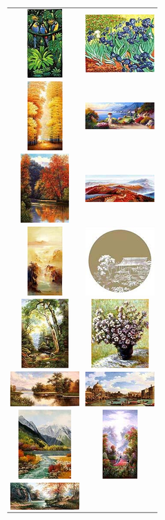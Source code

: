  <table>
     <tr>
         <td>
             <a href="Images\2021122101">
                 <center>
                     <img maxwidth="150" maxheight="150" src="Images\2021122101\1\Thumbnails\Thumbnail.Jpeg" />
                 </center>
             </a>
         </td>
         <td>
             <a href="Images\2021122102">
                 <center>
                     <img maxwidth="150" maxheight="150" src="Images\2021122102\1\Thumbnails\Thumbnail.Jpeg" />
                 </center>
             </a>
         </td>
     </tr>
     <tr>
         <td>
             <a href="Images\2021122103">
                 <center>
                     <img maxwidth="150" maxheight="150" src="Images\2021122103\1\Thumbnails\Thumbnail.Jpeg" />
                 </center>
             </a>
         </td>
         <td>
             <a href="Images\2021122104">
                 <center>
                     <img maxwidth="150" maxheight="150" src="Images\2021122104\1\Thumbnails\Thumbnail.Jpeg" />
                 </center>
             </a>
         </td>
     </tr>
     <tr>
         <td>
             <a href="Images\2021122105">
                 <center>
                     <img maxwidth="150" maxheight="150" src="Images\2021122105\1\Thumbnails\Thumbnail.Jpeg" />
                 </center>
             </a>
         </td>
         <td>
             <a href="Images\2021122106">
                 <center>
                     <img maxwidth="150" maxheight="150" src="Images\2021122106\1\Thumbnails\Thumbnail.Jpeg" />
                 </center>
             </a>
         </td>
     </tr>
     <tr>
         <td>
             <a href="Images\2021122107">
                 <center>
                     <img maxwidth="150" maxheight="150" src="Images\2021122107\1\Thumbnails\Thumbnail.Jpeg" />
                 </center>
             </a>
         </td>
         <td>
             <a href="Images\2021122108">
                 <center>
                     <img maxwidth="150" maxheight="150" src="Images\2021122108\1\Thumbnails\Thumbnail.Jpeg" />
                 </center>
             </a>
         </td>
     </tr>
     <tr>
         <td>
             <a href="Images\2021122109">
                 <center>
                     <img maxwidth="150" maxheight="150" src="Images\2021122109\1\Thumbnails\Thumbnail.Jpeg" />
                 </center>
             </a>
         </td>
         <td>
             <a href="Images\2021122110">
                 <center>
                     <img maxwidth="150" maxheight="150" src="Images\2021122110\1\Thumbnails\Thumbnail.Jpeg" />
                 </center>
             </a>
         </td>
     </tr>
     <tr>
         <td>
             <a href="Images\2021122111">
                 <center>
                     <img maxwidth="150" maxheight="150" src="Images\2021122111\1\Thumbnails\Thumbnail.Jpeg" />
                 </center>
             </a>
         </td>
         <td>
             <a href="Images\2021122112">
                 <center>
                     <img maxwidth="150" maxheight="150" src="Images\2021122112\1\Thumbnails\Thumbnail.Jpeg" />
                 </center>
             </a>
         </td>
     </tr>
     <tr>
         <td>
             <a href="Images\2021122113">
                 <center>
                     <img maxwidth="150" maxheight="150" src="Images\2021122113\1\Thumbnails\Thumbnail.Jpeg" />
                 </center>
             </a>
         </td>
         <td>
             <a href="Images\2021122114">
                 <center>
                     <img maxwidth="150" maxheight="150" src="Images\2021122114\1\Thumbnails\Thumbnail.Jpeg" />
                 </center>
             </a>
         </td>
     </tr>
     <tr>
         <td>
             <a href="Images\2021122115">
                 <center>
                     <img maxwidth="150" maxheight="150" src="Images\2021122115\1\Thumbnails\Thumbnail.Jpeg" />
                 </center>
             </a>
         </td>
     </tr>
 </table>

